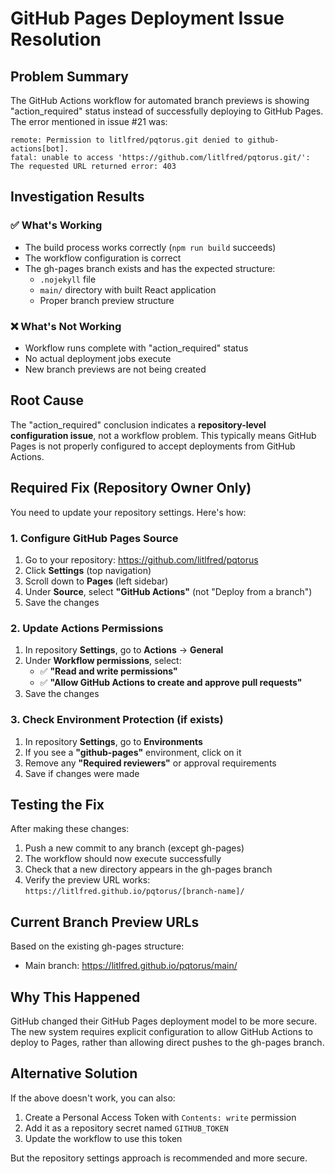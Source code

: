 # GitHub Pages Deployment Issue Resolution

## Problem Summary

The GitHub Actions workflow for automated branch previews is showing "action_required" status instead of successfully deploying to GitHub Pages. The error mentioned in issue #21 was:

```
remote: Permission to litlfred/pqtorus.git denied to github-actions[bot].
fatal: unable to access 'https://github.com/litlfred/pqtorus.git/': The requested URL returned error: 403
```

## Investigation Results

### ✅ What's Working
- The build process works correctly (`npm run build` succeeds)
- The workflow configuration is correct
- The gh-pages branch exists and has the expected structure:
  - `.nojekyll` file
  - `main/` directory with built React application
  - Proper branch preview structure

### ❌ What's Not Working
- Workflow runs complete with "action_required" status
- No actual deployment jobs execute
- New branch previews are not being created

## Root Cause

The "action_required" conclusion indicates a **repository-level configuration issue**, not a workflow problem. This typically means GitHub Pages is not properly configured to accept deployments from GitHub Actions.

## Required Fix (Repository Owner Only)

You need to update your repository settings. Here's how:

### 1. Configure GitHub Pages Source

1. Go to your repository: https://github.com/litlfred/pqtorus
2. Click **Settings** (top navigation)
3. Scroll down to **Pages** (left sidebar)
4. Under **Source**, select **"GitHub Actions"** (not "Deploy from a branch")
5. Save the changes

### 2. Update Actions Permissions

1. In repository **Settings**, go to **Actions** → **General**
2. Under **Workflow permissions**, select:
   - ✅ **"Read and write permissions"**
   - ✅ **"Allow GitHub Actions to create and approve pull requests"**
3. Save the changes

### 3. Check Environment Protection (if exists)

1. In repository **Settings**, go to **Environments**
2. If you see a **"github-pages"** environment, click on it
3. Remove any **"Required reviewers"** or approval requirements
4. Save if changes were made

## Testing the Fix

After making these changes:

1. Push a new commit to any branch (except gh-pages)
2. The workflow should now execute successfully
3. Check that a new directory appears in the gh-pages branch
4. Verify the preview URL works: `https://litlfred.github.io/pqtorus/[branch-name]/`

## Current Branch Preview URLs

Based on the existing gh-pages structure:
- Main branch: https://litlfred.github.io/pqtorus/main/

## Why This Happened

GitHub changed their GitHub Pages deployment model to be more secure. The new system requires explicit configuration to allow GitHub Actions to deploy to Pages, rather than allowing direct pushes to the gh-pages branch.

## Alternative Solution

If the above doesn't work, you can also:

1. Create a Personal Access Token with `Contents: write` permission
2. Add it as a repository secret named `GITHUB_TOKEN`
3. Update the workflow to use this token

But the repository settings approach is recommended and more secure.